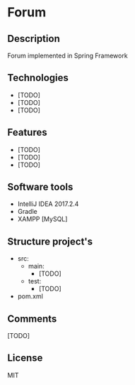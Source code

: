 # Forum
## Description
Forum implemented in Spring Framework
## Technologies
- [TODO]
- [TODO]
- [TODO]
## Features
- [TODO]
- [TODO]
- [TODO]
## Software tools
- IntelliJ IDEA 2017.2.4
- Gradle
- XAMPP [MySQL]
## Structure project's
- src:
  - main:
    - [TODO]
  - test:
    - [TODO]
- pom.xml
## Comments
[TODO]
## License
MIT
